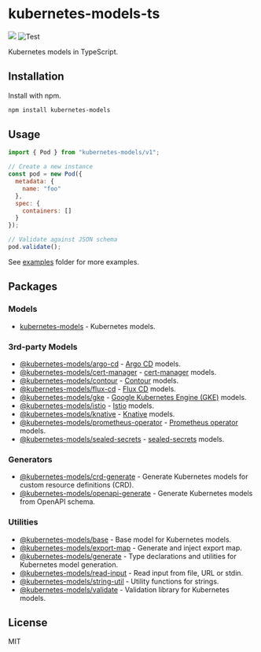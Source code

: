 # kubernetes-models-ts

[![](https://img.shields.io/npm/v/kubernetes-models.svg)](https://www.npmjs.com/package/kubernetes-models) ![Test](https://github.com/tommy351/kubernetes-models-ts/workflows/Test/badge.svg)

Kubernetes models in TypeScript.

## Installation

Install with npm.

```sh
npm install kubernetes-models
```

## Usage

```js
import { Pod } from "kubernetes-models/v1";

// Create a new instance
const pod = new Pod({
  metadata: {
    name: "foo"
  },
  spec: {
    containers: []
  }
});

// Validate against JSON schema
pod.validate();
```

See [examples](examples) folder for more examples.

## Packages

### Models

- [kubernetes-models](packages/kubernetes-models) - Kubernetes models.

### 3rd-party Models

- [@kubernetes-models/argo-cd](packages/argo-cd) - [Argo CD](https://argo-cd.readthedocs.io/) models.
- [@kubernetes-models/cert-manager](packages/cert-manager) - [cert-manager](https://cert-manager.io/) models.
- [@kubernetes-models/contour](packages/contour) - [Contour](https://projectcontour.io/) models.
- [@kubernetes-models/flux-cd](packages/flux-cd) - [Flux CD](https://fluxcd.io/) models.
- [@kubernetes-models/gke](packages/gke) - [Google Kubernetes Engine (GKE)](https://cloud.google.com/kubernetes-engine) models.
- [@kubernetes-models/istio](packages/istio) - [Istio](https://istio.io/) models.
- [@kubernetes-models/knative](packages/knative) - [Knative](https://knative.dev/) models.
- [@kubernetes-models/prometheus-operator](packages/prometheus-operator) - [Prometheus operator](https://github.com/prometheus-operator/prometheus-operator/) models.
- [@kubernetes-models/sealed-secrets](packages/sealed-secrets) - [sealed-secrets](https://github.com/bitnami-labs/sealed-secrets) models.

### Generators

- [@kubernetes-models/crd-generate](packages/crd-generate) - Generate Kubernetes models for custom resource definitions (CRD).
- [@kubernetes-models/openapi-generate](packages/openapi-generate) - Generate Kubernetes models from OpenAPI schema.

### Utilities

- [@kubernetes-models/base](packages/base) - Base model for Kubernetes models.
- [@kubernetes-models/export-map](packages/export-map) - Generate and inject export map.
- [@kubernetes-models/generate](packages/generate) - Type declarations and utilities for Kubernetes model generation.
- [@kubernetes-models/read-input](packages/read-input) - Read input from file, URL or stdin.
- [@kubernetes-models/string-util](packages/string-util) - Utility functions for strings.
- [@kubernetes-models/validate](packages/validate) - Validation library for Kubernetes models.

## License

MIT
